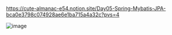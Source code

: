 https://cute-almanac-e54.notion.site/Day05-Spring-Mybatis-JPA-bca0e3798c074928ae6e1ba715a4a32c?pvs=4

![image](https://github.com/comstudynews/demo-4myBatis-spring/assets/96456853/776bdd37-40d4-446b-9701-f374f949fe75)
